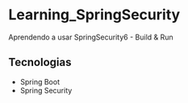 # Learning_SpringSecurity
Aprendendo a usar SpringSecurity6 - Build &amp; Run


## Tecnologias 
- Spring Boot
- Spring Security
